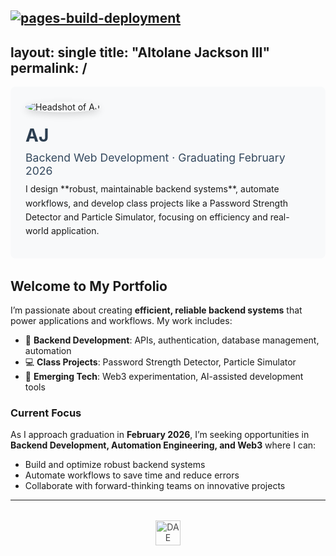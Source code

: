 [![pages-build-deployment](https://github.com/Ajjack0303/AJ-DAE/actions/workflows/pages/pages-build-deployment/badge.svg)](https://github.com/Ajjack0303/AJ-DAE/actions/workflows/pages/pages-build-deployment)
---
layout: single
title: "Altolane Jackson III"
permalink: /
---

<div style="display:flex; gap:20px; align-items:center; flex-wrap:wrap; margin-bottom:2rem; padding:1.5rem; background:#f8f9fa; border-radius:8px;">
  <img src="{{ '/assets/img/profile.jpg' | relative_url }}" alt="Headshot of AJ" 
       style="max-width:160px; border-radius:50%; box-shadow:0 4px 12px rgba(0,0,0,.15);">
  <div>
    <h1 style="margin:0; color:#2c3e50;">AJ</h1>
    <p style="margin:.5rem 0; font-size:1.1rem; color:#34495e;">Backend Web Development · Graduating February 2026</p>
    <p style="margin:.5rem 0; line-height:1.6;">I design **robust, maintainable backend systems**, automate workflows, and develop class projects like a Password Strength Detector and Particle Simulator, focusing on efficiency and real-world application.</p>
  </div>
</div>

## Welcome to My Portfolio

I’m passionate about creating **efficient, reliable backend systems** that power applications and workflows. My work includes:

- 🔧 **Backend Development**: APIs, authentication, database management, automation  
- 💻 **Class Projects**: Password Strength Detector, Particle Simulator  
- 🚀 **Emerging Tech**: Web3 experimentation, AI-assisted development tools  

### Current Focus

As I approach graduation in **February 2026**, I’m seeking opportunities in **Backend Development, Automation Engineering, and Web3** where I can:

- Build and optimize robust backend systems  
- Automate workflows to save time and reduce errors  
- Collaborate with forward-thinking teams on innovative projects  

---

<div style="text-align:center; margin-top:2rem;">
  <img src="{{ '/assets/img/dae-logo.jpg' | relative_url }}" alt="DAE Logo" style="height:40px; opacity:0.8;">
</div>
